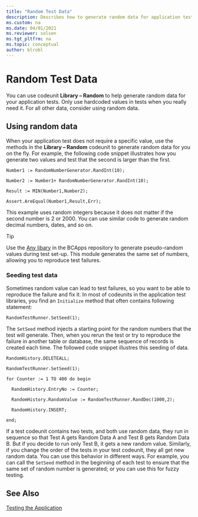 ```yaml
---
title: "Random Test Data"
description: Describes how to generate random data for application tests in Business Central
ms.custom: na
ms.date: 04/01/2021
ms.reviewer: solsen
ms.tgt_pltfrm: na
ms.topic: conceptual
author: blrobl
---
```


# Random Test Data
You can use codeunit **Library – Random** to help generate random data for your application tests. Only use hardcoded values in tests when you really need it. For all other data, consider using random data.

## Using random data
When your application test does not require a specific value, use the methods in the **Library – Random** codeunit to generate random data for you on the fly. For example, the following code snippet illustrates how you generate two values and test that the second is larger than the first.

```AL
Number1 := RandomNumberGenerator.RandInt(10);

Number2 := Number1+ RandomNumberGenerator.RandInt(10);

Result := MIN(Number1,Number2);

Assert.AreEqual(Number1,Result,Err);
```

 This example uses random integers because it does not matter if the second number is 2 or 2000. You can use similar code to generate random decimal numbers, dates, and so on.

> [!TIP]
> Use the [Any libary](https://github.com/microsoft/BCApps/tree/main/src/Tools/Test%20Framework/Test%20Libraries/Any) in the BCApps repository to generate pseudo-random values during test set-up. This module generates the same set of numbers, allowing you to reproduce test failures.

### Seeding test data
Sometimes random value can lead to test failures, so you want to be able to reproduce the failure and fix it. In most of codeunits in the application test libraries, you find an `Initialize` method that often contains following statement:

```AL
RandomTestRunner.SetSeed(1);
```

The `SetSeed` method injects a starting point for the random numbers that the test will generate. Then, when you rerun the test or try to reproduce the failure in another table or database, the same sequence of records is created each time. The followed code snippet illustres this seeding of data.

```AL
RandomHistory.DELETEALL;

RandomTestRunner.SetSeed(1);

for Counter := 1 TO 400 do begin

  RandomHistory.EntryNo := Counter;

  RandomHistory.RandomValue := RandomTestRunner.RandDec(1000,2);

  RandomHistory.INSERT;

end;
```

If a test codeunit contains two tests, and both use random data, they run in sequence so that Test A gets Random Data A and Test B gets Random Data B. But if you decide to run only Test B, it gets a new random value. Similarly, if you change the order of the tests in your test codeunit, they all get new random data. You can use this behavior in different ways. For example, you can call the `SetSeed` method in the beginning of each test to ensure that the same set of random number is generated; or you can use this for fuzzy testing.

## See Also
 <!--[Application Test Automation](Application-Test-Automation.md)-->
 [Testing the Application](devenv-Testing-Application.md)  
